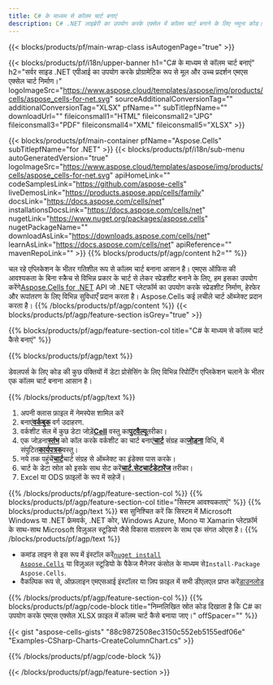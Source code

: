 ```yaml
---
title: C# के माध्यम से कॉलम चार्ट बनाएं
description: C# .NET लाइब्रेरी का उपयोग करके एक्सेल में कॉलम चार्ट बनाने के लिए नमूना कोड। VB.NET, Asp.NET या किसी .NET आधारित एप्लिकेशन के भीतर MS Excel में कॉलम चार्ट बनाने के लिए इस कोड का उपयोग करें।
---
```

{{< blocks/products/pf/main-wrap-class isAutogenPage="true" >}}

{{< blocks/products/pf/i18n/upper-banner h1="C# के माध्यम से कॉलम चार्ट बनाएं" h2="सर्वर साइड .NET एपीआई का उपयोग करके प्रोग्रामेटिक रूप से मूल और उच्च प्रदर्शन एमएस एक्सेल चार्ट निर्माण।" logoImageSrc="https://www.aspose.cloud/templates/aspose/img/products/cells/aspose_cells-for-net.svg" sourceAdditionalConversionTag="" additionalConversionTag="XLSX" pfName="" subTitlepfName="" downloadUrl="" fileiconsmall1="HTML" fileiconsmall2="JPG" fileiconsmall3="PDF" fileiconsmall4="XML" fileiconsmall5="XLSX" >}}

{{< blocks/products/pf/main-container pfName="Aspose.Cells" subTitlepfName="for .NET" >}}
{{< blocks/products/pf/i18n/sub-menu autoGeneratedVersion="true" logoImageSrc="https://www.aspose.cloud/templates/aspose/img/products/cells/aspose_cells-for-net.svg" apiHomeLink="" codeSamplesLink="https://github.com/aspose-cells" liveDemosLink="https://products.aspose.app/cells/family" docsLink="https://docs.aspose.com/cells/net" installationsDocsLink="https://docs.aspose.com/cells/net" nugetLink="https://www.nuget.org/packages/aspose.cells" nugetPackageName="" downloadAsLink="https://downloads.aspose.com/cells/net" learnAsLink="https://docs.aspose.com/cells/net" apiReference="" mavenRepoLink="" >}}
{{% blocks/products/pf/agp/content h2="" %}}

चल रहे एप्लिकेशन के भीतर गतिशील रूप से कॉलम चार्ट बनाना आसान है। एमएस ऑफिस की आवश्यकता के बिना स्क्रैच से विभिन्न प्रकार के चार्ट से लेकर स्प्रेडशीट बनाने के लिए, हम इसका उपयोग करेंगे[Aspose.Cells for .NET](https://products.aspose.com/cells/net) API जो .NET प्लेटफॉर्म का उपयोग करके स्प्रेडशीट निर्माण, हेरफेर और रूपांतरण के लिए विभिन्न सुविधाएँ प्रदान करता है। Aspose.Cells कई लचीले चार्ट ऑब्जेक्ट प्रदान करता है।
{{% /blocks/products/pf/agp/content %}}
{{< blocks/products/pf/agp/feature-section isGrey="true" >}}

{{% blocks/products/pf/agp/feature-section-col title="C# के माध्यम से कॉलम चार्ट कैसे बनाएं" %}}

{{% blocks/products/pf/agp/text %}}

डेवलपर्स के लिए कोड की कुछ पंक्तियों में डेटा प्रोसेसिंग के लिए विभिन्न रिपोर्टिंग एप्लिकेशन चलाने के भीतर एक कॉलम चार्ट बनाना आसान है।

{{% /blocks/products/pf/agp/text %}}

1. अपनी क्लास फ़ाइल में नेमस्पेस शामिल करें
1.  बनाएं[**वर्कबुक**](https://reference.aspose.com/cells/net/aspose.cells/workbook) वर्ग उदाहरण.
1.  वर्कशीट सेल में कुछ डेटा जोड़ें[**Cell**](https://reference.aspose.com/cells/net/aspose.cells/cell) वस्तु का[**पुटवैल्यू**](https://reference.aspose.com/cells/net/aspose.cells/cell/methods/putvalue/index)तरीका।
1.  एक जोड़ना[**स्तंभ**](https://reference.aspose.com/cells/net/aspose.cells.charts/charttype) को कॉल करके वर्कशीट का चार्ट बनाएं[**चार्ट**](https://reference.aspose.com/cells/net/aspose.cells.charts/chartcollection) संग्रह का[**जोड़ना**](https://reference.aspose.com/cells/net/aspose.cells.charts/chartcollection/methods/add) विधि, में संपुटित[**कार्यपत्रक**](https://reference.aspose.com/cells/net/aspose.cells/worksheet)वस्तु।
1.  नये तक पहुंचें[**चार्ट**](https://reference.aspose.com/cells/net/aspose.cells.charts/chart)चार्ट संग्रह से ऑब्जेक्ट का इंडेक्स पास करके।
1.  चार्ट के डेटा स्रोत को इसके साथ सेट करें[**चार्ट.सेटचार्टडेटारेंज**](https://https://reference.aspose.com/cells/net/aspose.cells.charts/chart/methods/setchartdatarange) तरीका।
1. Excel या ODS फ़ाइलों के रूप में सहेजें।

{{% /blocks/products/pf/agp/feature-section-col %}}
{{% blocks/products/pf/agp/feature-section-col title="सिस्टम आवश्यकताएं" %}}
{{% blocks/products/pf/agp/text %}}
बस सुनिश्चित करें कि सिस्टम में Microsoft Windows या .NET फ्रेमवर्क, .NET कोर, Windows Azure, Mono या Xamarin प्लेटफ़ॉर्म के साथ-साथ Microsoft विज़ुअल स्टूडियो जैसे विकास वातावरण के साथ एक संगत ओएस है।
{{% /blocks/products/pf/agp/text %}}
-  कमांड लाइन से इस रूप में इंस्टॉल करें<code><a href="https://downloads.aspose.com/cells/net">nuget install Aspose.Cells</a></code> या विज़ुअल स्टूडियो के पैकेज मैनेजर कंसोल के माध्यम से<code>Install-Package Aspose.Cells</code>.
-  वैकल्पिक रूप से, ऑफ़लाइन एमएसआई इंस्टॉलर या ज़िप फ़ाइल में सभी डीएलएल प्राप्त करें<a href="https://downloads.aspose.com/cells/net">डाउनलोड</a>

{{% /blocks/products/pf/agp/feature-section-col %}}
{{% blocks/products/pf/agp/code-block title="निम्नलिखित स्रोत कोड दिखाता है कि C# का उपयोग करके एमएस एक्सेल XLSX फ़ाइल में कॉलम चार्ट कैसे बनाया जाए।" offSpacer="" %}}

{{< gist "aspose-cells-gists" "88c9872508ec3150c552eb5155edf06e" "Examples-CSharp-Charts-CreateColumnChart.cs" >}}

{{% /blocks/products/pf/agp/code-block %}}

{{< /blocks/products/pf/agp/feature-section >}}

<!-- aboutfile Starts -->
